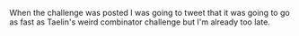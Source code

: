 When the challenge was posted I was going to tweet that it was going to go as fast as Taelin's weird combinator challenge but I'm already too late.

